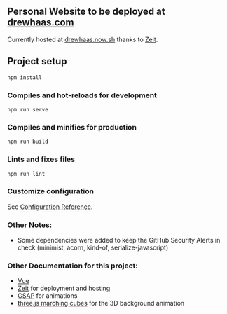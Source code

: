 ## Personal Website to be deployed at [drewhaas.com](https://drewhaas.com/)

Currently hosted at [drewhaas.now.sh](https://drewhaas.now.sh/) thanks to [Zeit](https://zeit.co/).

## Project setup
```
npm install
```

### Compiles and hot-reloads for development
```
npm run serve
```

### Compiles and minifies for production
```
npm run build
```

### Lints and fixes files
```
npm run lint
```

### Customize configuration
See [Configuration Reference](https://cli.vuejs.org/config/).

### Other Notes:
- Some dependencies were added to keep the GitHub Security Alerts in check (minimist, acorn, kind-of, serialize-javascript)

### Other Documentation for this project:
- [Vue](https://vuejs.org/)
- [Zeit](https://zeit.co/) for deployment and hosting
- [GSAP](https://greensock.com/docs/) for animations
- [three.js marching cubes](https://threejs.org/examples/webgl_marchingcubes.html) for the 3D background animation
